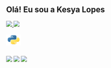 ## Olá! Eu sou a Kesya Lopes
 <div>
  <a href="https://github.com/Kesyalopes">
  <img height="180em" src="https://github-readme-stats.vercel.app/api?username=Kesyalopes&show_icons=true&theme=dracula&include_all_commits=true&count_private=true"/>
  <img height="180em" src="https://github-readme-stats.vercel.app/api/top-langs/?username=Kesyalopes&layout=compact&langs_count=7&theme=dracula"/>
</div>
<div style="display: inline_block"><br>
    <img align="center" alt="Kesya-Python" height="30" width="40" src="https://raw.githubusercontent.com/devicons/devicon/master/icons/python/python-original.svg">
  
  ##
  
  <div> 
  <a href="https://instagram.com/kesyalopes" target="_blank"><img src="https://img.shields.io/badge/-Instagram-%23E4405F?style=for-the-badge&logo=instagram&logoColor=white" target="_blank"></a>
  <a href = "mailto:kesyaloopes@gmail.com"><img src="https://img.shields.io/badge/-Gmail-%23333?style=for-the-badge&logo=gmail&logoColor=white" target="_blank"></a>
  <a href="www.linkedin.com/in/kesyalopes" target="_blank"><img src="https://img.shields.io/badge/-LinkedIn-%230077B5?style=for-the-badge&logo=linkedin&logoColor=white" target="_blank"></a> 
   
</div>
 

